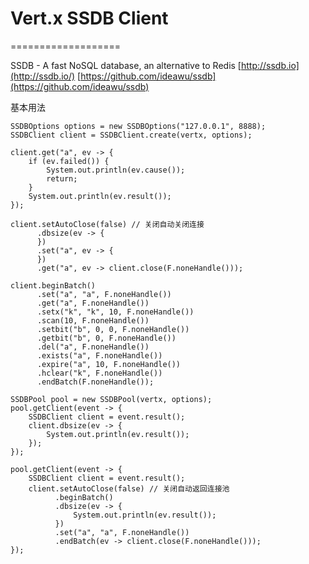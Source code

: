# Vert.x SSDB Client
  ===================

SSDB - A fast NoSQL database, an alternative to Redis [http://ssdb.io](http://ssdb.io/) [https://github.com/ideawu/ssdb](https://github.com/ideawu/ssdb)

基本用法
```
SSDBOptions options = new SSDBOptions("127.0.0.1", 8888);
SSDBClient client = SSDBClient.create(vertx, options);
```

```
client.get("a", ev -> {
    if (ev.failed()) {
        System.out.println(ev.cause());
        return;
    }
    System.out.println(ev.result());
});
```

```
client.setAutoClose(false) // 关闭自动关闭连接
      .dbsize(ev -> {
      })
      .set("a", ev -> {
      })
      .get("a", ev -> client.close(F.noneHandle()));
```

```
client.beginBatch()
      .set("a", "a", F.noneHandle())
      .get("a", F.noneHandle())
      .setx("k", "k", 10, F.noneHandle())
      .scan(10, F.noneHandle())
      .setbit("b", 0, 0, F.noneHandle())
      .getbit("b", 0, F.noneHandle())
      .del("a", F.noneHandle())
      .exists("a", F.noneHandle())
      .expire("a", 10, F.noneHandle())
      .hclear("k", F.noneHandle())
      .endBatch(F.noneHandle());
```

```
SSDBPool pool = new SSDBPool(vertx, options);
pool.getClient(event -> {
    SSDBClient client = event.result();
    client.dbsize(ev -> {
        System.out.println(ev.result());
    });
});
```

```
pool.getClient(event -> {
    SSDBClient client = event.result();
    client.setAutoClose(false) // 关闭自动返回连接池
          .beginBatch()
          .dbsize(ev -> {
              System.out.println(ev.result());
          })
          .set("a", "a", F.noneHandle())
          .endBatch(ev -> client.close(F.noneHandle()));
});
```